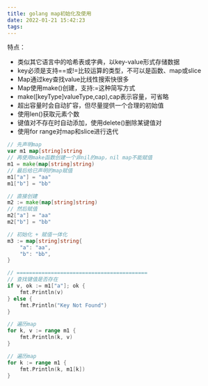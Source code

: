 ```yaml
---
title: golang map初始化及使用
date: 2022-01-21 15:42:23
tags:
---
```




特点：

-   类似其它语言中的哈希表或字典，以key-value形式存储数据
-   key必须是支持==或!=比较运算的类型，不可以是函数、map或slice
-   Map通过key查找value比线性搜索快很多
-   Map使用make()创建，支持:=这种简写方式
-   make([keyType]valueType,cap),cap表示容量，可省略
-   超出容量时会自动扩容，但尽量提供一个合理的初始值
-   使用len()获取元素个数
-   键值对不存在时自动添加，使用delete()删除某键值对
-   使用for range对map和slice进行迭代



```go
// 先声明map
var m1 map[string]string
// 再使用make函数创建一个非nil的map，nil map不能赋值
m1 = make(map[string]string)
// 最后给已声明的map赋值
m1["a"] = "aa"
m1["b"] = "bb"

// 直接创建
m2 := make(map[string]string)
// 然后赋值
m2["a"] = "aa"
m2["b"] = "bb"

// 初始化 + 赋值一体化
m3 := map[string]string{
	"a": "aa",
	"b": "bb",
}

// ==========================================
// 查找键值是否存在
if v, ok := m1["a"]; ok {
	fmt.Println(v)
} else {
	fmt.Println("Key Not Found")
}

// 遍历map
for k, v := range m1 {
	fmt.Println(k, v)
}

// 遍历map
for k := range m1 {
	fmt.Println(k, m1[k])
}
```
